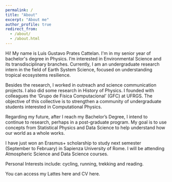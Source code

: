 ```yaml
---
permalink: /
title: "About"
excerpt: "About me"
author_profile: true
redirect_from: 
  - /about/
  - /about.html
---
```

Hi! My name is Luís Gustavo Prates Cattelan. I'm in my senior year of bachelor's degree in Physics. I’m interested in Environmental Science and its transdisciplinary branches. Currently, I am an undergraduate research intern in the field of Earth System Science, focused on understanding tropical ecosystems resilience.

Besides the research, I worked in outreach and science communication projects. I also did some research in History of Physics.  I founded with colleagues the ‘Grupo de Física Computacional’ (GFC) at UFRGS. The objective of this collective is to strengthen a community of undergraduate students interested in Computational Physics.

 Regarding my future, after I reach my Bachelor’s Degree, I intend to continue to research, perhaps in a post-graduate program. My goal is to use concepts from Statistical Physics and Data Science to help understand how our world as a whole works. 

I have just won an Erasmus+ scholarship to study next semester (September to February) in Sapienza University of Rome. I will be attending Atmospheric Science and Data Science courses. 

Personal Interests include: cycling, running, trekking and reading.

You can access my Lattes here and CV here. 
